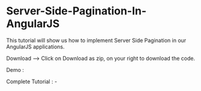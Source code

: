 # Server-Side-Pagination-In-AngularJS
This tutorial will show us how to implement Server Side Pagination in our AngularJS applications. 

Download --> Click on Download as zip, on your right to download the code.

Demo : 

Complete Tutorial : - 
